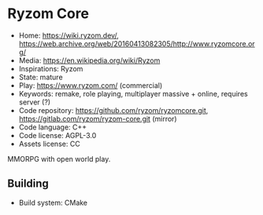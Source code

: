 # Ryzom Core

- Home: https://wiki.ryzom.dev/, https://web.archive.org/web/20160413082305/http://www.ryzomcore.org/
- Media: https://en.wikipedia.org/wiki/Ryzom
- Inspirations: Ryzom
- State: mature
- Play: https://www.ryzom.com/ (commercial)
- Keywords: remake, role playing, multiplayer massive + online, requires server (?)
- Code repository: https://github.com/ryzom/ryzomcore.git, https://gitlab.com/ryzom/ryzom-core.git (mirror)
- Code language: C++
- Code license: AGPL-3.0
- Assets license: CC

MMORPG with open world play.

## Building

- Build system: CMake
